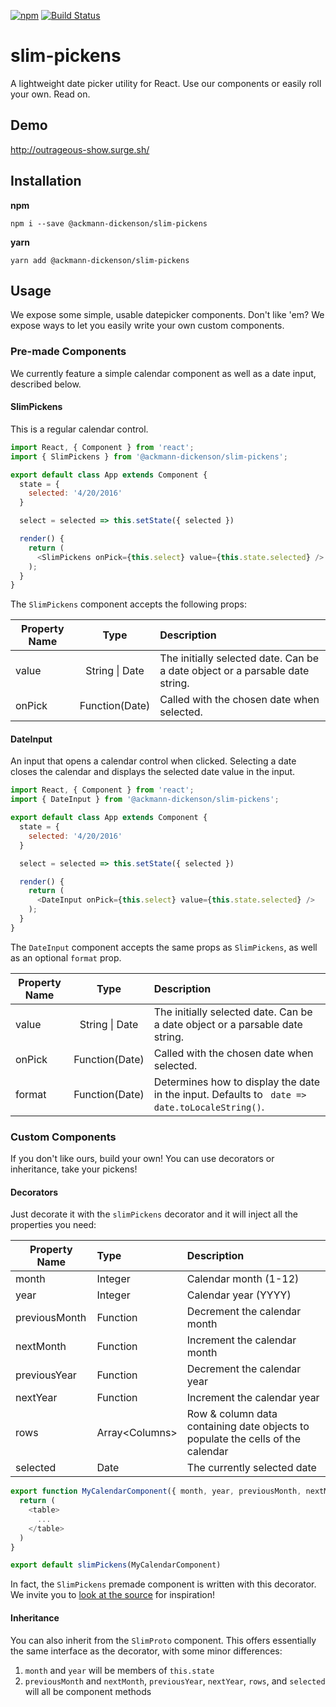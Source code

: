 [![npm](https://img.shields.io/npm/v/@ackmann-dickenson/slim-pickens.svg?style=plastic)](https://www.npmjs.com/package/@ackmann-dickenson/slim-pickens)
[![Build Status](https://travis-ci.org/ackmann-dickenson/slim-pickens.svg?branch=master)](https://travis-ci.org/ackmann-dickenson/slim-pickens)

# slim-pickens

A lightweight date picker utility for React. Use our components or easily roll your own. Read on.

## Demo

http://outrageous-show.surge.sh/

## Installation

**npm**
```
npm i --save @ackmann-dickenson/slim-pickens
```

**yarn**
```
yarn add @ackmann-dickenson/slim-pickens
```

## Usage

We expose some simple, usable datepicker components. Don't like 'em? We expose ways to
let you easily write your own custom components.

### Pre-made Components

We currently feature a simple calendar component as well as a date input, described below.

#### SlimPickens

This is a regular calendar control.

```javascript
import React, { Component } from 'react';
import { SlimPickens } from '@ackmann-dickenson/slim-pickens';

export default class App extends Component {
  state = {
    selected: '4/20/2016'
  }

  select = selected => this.setState({ selected })

  render() {
    return (
      <SlimPickens onPick={this.select} value={this.state.selected} />
    );
  }
}
```

The `SlimPickens` component accepts the following props:

Property Name | Type | Description
---|:---:|:---
value | String &#124; Date | The initially selected date. Can be a date object or a parsable date string.
onPick | Function(Date) | Called with the chosen date when selected.

#### DateInput

An input that opens a calendar control when clicked. Selecting a date closes the calendar and displays the
selected date value in the input.

```javascript
import React, { Component } from 'react';
import { DateInput } from '@ackmann-dickenson/slim-pickens';

export default class App extends Component {
  state = {
    selected: '4/20/2016'
  }

  select = selected => this.setState({ selected })

  render() {
    return (
      <DateInput onPick={this.select} value={this.state.selected} />
    );
  }
}
```

The `DateInput` component accepts the same props as `SlimPickens`, as well as an optional `format` prop.

Property Name | Type | Description
---|:---:|:---
value | String &#124; Date | The initially selected date. Can be a date object or a parsable date string.
onPick | Function(Date) | Called with the chosen date when selected.
format | Function(Date) | Determines how to display the date in the input. Defaults to ` date => date.toLocaleString()`.

### Custom Components

If you don't like ours, build your own! You can use decorators or inheritance, take your pickens!

#### Decorators

Just decorate it with the `slimPickens` decorator and
it will inject all the properties you need:

Property Name | Type | Description
---|:---|:---
month | Integer | Calendar month (1-12)
year | Integer | Calendar year (YYYY)
previousMonth | Function | Decrement the calendar month
nextMonth | Function | Increment the calendar month
previousYear | Function | Decrement the calendar year
nextYear | Function | Increment the calendar year
rows | Array&lt;Columns&gt; | Row & column data containing date objects to populate the cells of the calendar
selected | Date | The currently selected date

```javascript
export function MyCalendarComponent({ month, year, previousMonth, nextMonth, rows, selected }) {
  return (
    <table>
      ...
    </table>
  )
}

export default slimPickens(MyCalendarComponent)
```

In fact, the `SlimPickens` premade component is written with this decorator. We invite you to [look at the
source](https://github.com/ackmann-dickenson/slim-pickens/blob/master/src/SlimPickens.jsx) for inspiration!

#### Inheritance

You can also inherit from the `SlimProto` component. This offers essentially the same interface as the decorator,
with some minor differences:

1. `month` and `year` will be members of `this.state`
2. `previousMonth` and `nextMonth`, `previousYear`, `nextYear`, `rows`, and `selected` will all be component methods
